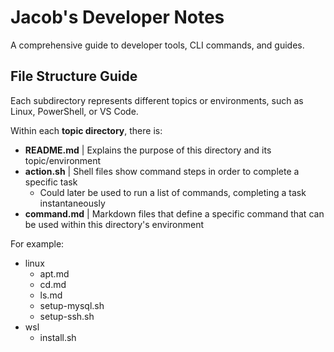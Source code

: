 # Jacob's Developer Notes

A comprehensive guide to developer tools, CLI commands, and guides.

## File Structure Guide

Each subdirectory represents different topics or environments, such as Linux, PowerShell, or VS Code.

Within each **topic directory**, there is:
- **README.md** | Explains the purpose of this directory and its topic/environment
- **action.sh** | Shell files show command steps in order to complete a specific task
  - Could later be used to run a list of commands, completing a task instantaneously
- **command.md** | Markdown files that define a specific command that can be used within this directory's environment

For example:
- linux
  - apt.md
  - cd.md
  - ls.md
  - setup-mysql.sh
  - setup-ssh.sh
- wsl
  - install.sh